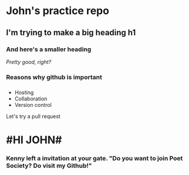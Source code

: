 # John's practice repo

## I'm trying to make a big heading h1

### And here's a smaller heading

*Pretty good, right?*

### Reasons why github is important 
###
* Hosting
* Collaboration
* Version control

Let's try a pull request

#HI JOHN#
=======

### Kenny left a invitation at your gate. "Do you want to join Poet Society? Do visit my Github!"
